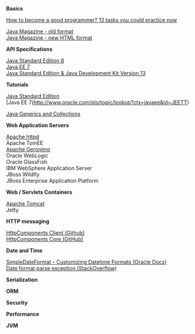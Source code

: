**Basics**

[How to become a good programmer? 13 tasks you could practice now](https://www.codejava.net/coding/how-to-become-a-good-programmer-13-tasks-you-should-practice-now)  

[Java Magazine - old format](http://www.javamagazine.mozaicreader.com/#&pageSet=0&page=0&contentItem=0)  
[Java Magazine - new HTML format](https://blogs.oracle.com/javamagazine/issue-archives)


**API Specifications**  

[Java Standard Edition 8](https://docs.oracle.com/javase/8/docs/api/)  
[Java EE 7](https://docs.oracle.com/javaee/7/api/toc.htm)  
[Java Standard Edition & Java Development Kit Version 13](https://docs.oracle.com/en/java/javase/13/docs/api/index.html)  


**Tutorials**  

[Java Standard Edition](https://docs.oracle.com/javase/tutorial/)  
[Java EE 7(http://www.oracle.com/pls/topic/lookup?ctx=javaee&id=JEETT)  

[Java Generics and Collections](https://www.codejava.net/java-core/collections)  


**Web Application Servers**

[Apache httpd](https://github.com/apache/httpd)  
Apache TomEE  
[Apache Geronimo](https://github.com/apache/geronimo)  
Oracle WebLogic  
Oracle GlassFish  
IBM WebSphere Application Server  
JBoss Wildfly  
JBoss Enterprise Application Platform  


**Web / Servlets Containers**

[Apache Tomcat](https://github.com/apache/tomcat)  
Jetty


**HTTP messaging**

[HttpComponents Client (Github)](https://github.com/apache/httpcomponents-client)  
[HttpComponents Core (GitHub)](https://github.com/apache/httpcomponents-core)  


**Date and Time**

[SimpleDateFormat - Customizing Datetime Formats (Oracle Docs)](https://docs.oracle.com/javase/tutorial/i18n/format/simpleDateFormat.html)  
[Date format parse exception (StackOverflow)](https://stackoverflow.com/questions/19861642/date-format-parse-exception-eee-mmm-dd-hhmmss-z-yyyy)  


**Serialization**

**ORM**

**Security**

**Performance**

**JVM**
